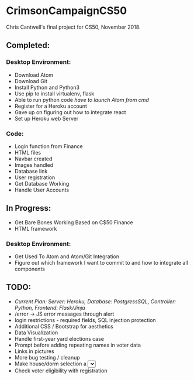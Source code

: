 # CrimsonCampaignCS50
Chris Cantwell's final project for CS50, November 2018.

## Completed:

### Desktop Environment:
* Download Atom
* Download Git
* Install Python and Python3
* Use pip to install virtualenv, flask
* Able to run python code *have to launch Atom from cmd*
* Register for a Heroku account
* Gave up on figuring out how to integrate react
* Set up Heroku web Server

### Code:
* Login function from Finance
* HTML files
* Navbar created
* Images handled
* Database link
* User registration
* Get Database Working
* Handle User Accounts

## In Progress:
* Get Bare Bones Working Based on C$50 Finance
* HTML framework

### Desktop Environment:
* Get Used To Atom and Atom/Git Integration
* Figure out which framework I want to commit to and how to integrate all components

## TODO:
* *Current Plan: Server: Heroku, Database: PostgressSQL, Controller: Python, Frontend: Flask/Jinja*
* /error -> JS error messages through alert
* login restrictions - required fields, SQL injection protection
* Additional CSS / Bootstrap for aesthetics
* Data Visualization
* Handle first-year yard elections case
* Prompt before adding repeating names in voter data
* Links in pictures
* More bug testing / cleanup
* Make house/dorm selection a <select>
* Check voter eligibility with registration 
